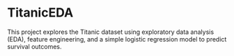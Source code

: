 # TitanicEDA
This project explores the Titanic dataset using exploratory data analysis (EDA), feature engineering, and a simple logistic regression model to predict survival outcomes.
